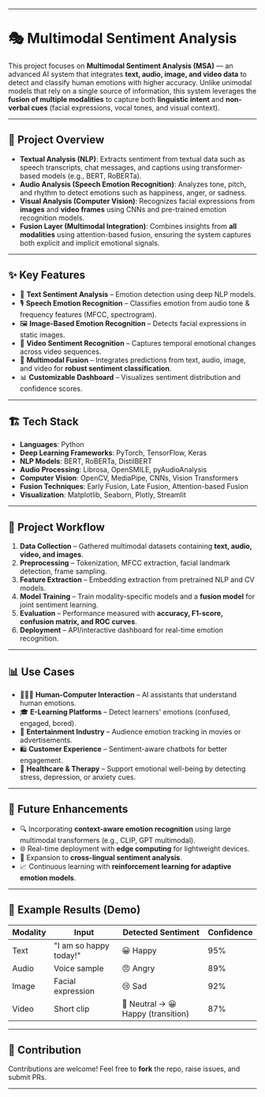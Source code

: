 
---

# 🎭 Multimodal Sentiment Analysis

This project focuses on **Multimodal Sentiment Analysis (MSA)** — an advanced AI system that integrates **text, audio, image, and video data** to detect and classify human emotions with higher accuracy. Unlike unimodal models that rely on a single source of information, this system leverages the **fusion of multiple modalities** to capture both **linguistic intent** and **non-verbal cues** (facial expressions, vocal tones, and visual context).

---

## 🚀 Project Overview

* **Textual Analysis (NLP)**: Extracts sentiment from textual data such as speech transcripts, chat messages, and captions using transformer-based models (e.g., BERT, RoBERTa).
* **Audio Analysis (Speech Emotion Recognition)**: Analyzes tone, pitch, and rhythm to detect emotions such as happiness, anger, or sadness.
* **Visual Analysis (Computer Vision)**: Recognizes facial expressions from **images** and **video frames** using CNNs and pre-trained emotion recognition models.
* **Fusion Layer (Multimodal Integration)**: Combines insights from **all modalities** using attention-based fusion, ensuring the system captures both explicit and implicit emotional signals.

---

## ✨ Key Features

* 📄 **Text Sentiment Analysis** – Emotion detection using deep NLP models.
* 🎙 **Speech Emotion Recognition** – Classifies emotion from audio tone & frequency features (MFCC, spectrogram).
* 🖼 **Image-Based Emotion Recognition** – Detects facial expressions in static images.
* 🎥 **Video Sentiment Recognition** – Captures temporal emotional changes across video sequences.
* 🔗 **Multimodal Fusion** – Integrates predictions from text, audio, image, and video for **robust sentiment classification**.
* 📊 **Customizable Dashboard** – Visualizes sentiment distribution and confidence scores.

---

## 🏗️ Tech Stack

* **Languages**: Python
* **Deep Learning Frameworks**: PyTorch, TensorFlow, Keras
* **NLP Models**: BERT, RoBERTa, DistilBERT
* **Audio Processing**: Librosa, OpenSMILE, pyAudioAnalysis
* **Computer Vision**: OpenCV, MediaPipe, CNNs, Vision Transformers
* **Fusion Techniques**: Early Fusion, Late Fusion, Attention-based Fusion
* **Visualization**: Matplotlib, Seaborn, Plotly, Streamlit

---

## 📂 Project Workflow

1. **Data Collection** – Gathered multimodal datasets containing **text, audio, video, and images**.
2. **Preprocessing** – Tokenization, MFCC extraction, facial landmark detection, frame sampling.
3. **Feature Extraction** – Embedding extraction from pretrained NLP and CV models.
4. **Model Training** – Train modality-specific models and a **fusion model** for joint sentiment learning.
5. **Evaluation** – Performance measured with **accuracy, F1-score, confusion matrix, and ROC curves**.
6. **Deployment** – API/interactive dashboard for real-time emotion recognition.

---

## 📊 Use Cases

* 🧑‍🤝‍🧑 **Human-Computer Interaction** – AI assistants that understand human emotions.
* 🎓 **E-Learning Platforms** – Detect learners' emotions (confused, engaged, bored).
* 🎥 **Entertainment Industry** – Audience emotion tracking in movies or advertisements.
* 🛍 **Customer Experience** – Sentiment-aware chatbots for better engagement.
* 🧠 **Healthcare & Therapy** – Support emotional well-being by detecting stress, depression, or anxiety cues.

---

## 🔮 Future Enhancements

* 🔍 Incorporating **context-aware emotion recognition** using large multimodal transformers (e.g., CLIP, GPT multimodal).
* 🌐 Real-time deployment with **edge computing** for lightweight devices.
* 🧩 Expansion to **cross-lingual sentiment analysis**.
* 📈 Continuous learning with **reinforcement learning for adaptive emotion models**.

---

## 📌 Example Results (Demo)

| Modality | Input                  | Detected Sentiment                 | Confidence |
| -------- | ---------------------- | ---------------------------------- | ---------- |
| Text     | "I am so happy today!" | 😀 Happy                           | 95%        |
| Audio    | Voice sample           | 😠 Angry                           | 89%        |
| Image    | Facial expression      | 😢 Sad                             | 92%        |
| Video    | Short clip             | 🙂 Neutral → 😀 Happy (transition) | 87%        |

---

## 🤝 Contribution

Contributions are welcome! Feel free to **fork** the repo, raise issues, and submit PRs.

---



